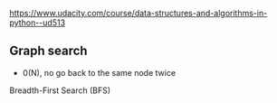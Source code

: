 https://www.udacity.com/course/data-structures-and-algorithms-in-python--ud513

## Graph search 

- 0(N), no go back to the same node twice

Breadth-First Search (BFS)
